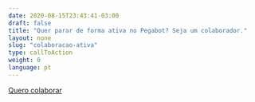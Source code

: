 ```yaml
---
date: 2020-08-15T23:43:41-03:00
draft: false
title: "Quer parar de forma ativa no Pegabot? Seja um colaborador."
layout: none
slug: "colaboracao-ativa"
type: callToAction
weight: 0
language: pt
---
```

[Quero colaborar]('#')
